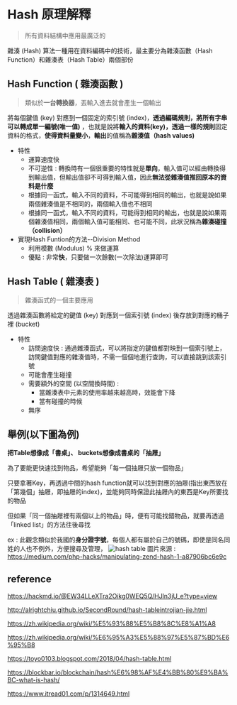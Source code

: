 # Hash 原理解釋
>所有資料結構中應用最廣泛的

雜湊 (Hash) 算法一種用在資料編碼中的技術，最主要分為雜湊函數（Hash Function）和雜湊表（Hash Table）兩個部份

## Hash Function ( 雜湊函數 )
> 類似於**一台轉換器**，丟輸入進去就會產生一個輸出

將每個鍵值 (key) 對應到一個固定的索引號 (index)，**透過編碼規則，將所有字串可以轉成單一編號(唯一值)** ，也就是說將**輸入的資料(key)，透過一樣的規則**固定資料的格式，**使得資料量變小**，**輸出**的值稱為**雜湊值（hash values)**

* 特性
  * 運算速度快
  * 不可逆性 : 轉換時有一個很重要的特性就是**單向**，輸入值可以經由轉換得到輸出值，但輸出值卻不可得到輸入值，因此**無法從雜湊值推回原本的資料是什麼** 
  * 根據同一函式，輸入不同的資料，不可能得到相同的輸出，也就是說如果兩個雜湊值是不相同的，兩個輸入值也不相同
  * 根據同一函式，輸入不同的資料，可能得到相同的輸出，也就是說如果兩個雜湊值相同，兩個輸入值可能相同、也可能不同，此狀況稱為**雜湊碰撞（collision）** 
* 實現Hash Funtion的方法--Division Method
  * 利用模數 (Modulus) % 來做運算
  * 優點 : 非常**快**，只要做一次餘數(一次除法)運算即可
## Hash Table ( 雜湊表 )
>雜湊函式的一個主要應用

透過雜湊函數將給定的鍵值 (key) 對應到一個索引號 (index) 後存放到對應的桶子裡 (bucket)
* 特性
  * 訪問速度快 : 通過雜湊函式，可以將指定的鍵值都對映到一個索引號上，訪問鍵值對應的雜湊值時，不需一個個地進行查詢，可以直接跳到該索引號
  * 可能會產生碰撞
  * 需要額外的空間 (以空間換時間) : 
    * 當雜湊表中元素的使用率越來越高時，效能會下降
    * 當有碰撞的時候
  * 無序


## 舉例(以下圖為例)
**把Table想像成「書桌」、  buckets想像成書桌的「抽屜」**

為了要能更快速找到物品，希望能夠「每一個抽屜只放一個物品」

只要拿著Key，再透過中間的hash function就可以找到對應的抽屜(指出東西放在「第幾個」抽屜，即抽屜的index)，並能夠同時保證此抽屜內的東西是Key所要找的物品

但如果「同一個抽屜裡有兩個以上的物品」時，便有可能找錯物品，就要再透過「linked list」的方法往後尋找

ex : 此觀念類似於我國的**身分證字號**，每個人都有屬於自己的號碼，即使是同名同姓的人也不例外，方便搜尋及管理，
![hash table](https://miro.medium.com/max/2000/1*78wQr8-2tEPKWa0iobs8QQ.png)
圖片來源 :　https://medium.com/php-hacks/manipulating-zend-hash-1-a87906bc6e9c
## reference
https://hackmd.io/@EW34LLeXTra2Oikg0WEQ5Q/HJln3jU_e?type=view

http://alrightchiu.github.io/SecondRound/hash-tableintrojian-jie.html

https://zh.wikipedia.org/wiki/%E5%93%88%E5%B8%8C%E8%A1%A8

https://zh.wikipedia.org/wiki/%E6%95%A3%E5%88%97%E5%87%BD%E6%95%B8

https://toyo0103.blogspot.com/2018/04/hash-table.html

https://blockbar.io/blockchain/hash%E6%98%AF%E4%BB%80%E9%BA%BC-what-is-hash/

https://www.itread01.com/p/1314649.html
